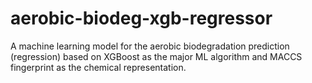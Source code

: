 # aerobic-biodeg-xgb-regressor
A machine learning model for the aerobic biodegradation prediction (regression) based on XGBoost as the major ML algorithm and MACCS fingerprint as the chemical representation.

